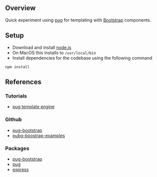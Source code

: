 ## Overview

Quick experiment using [pug]() for templating with 
[Bootstrap]() components.


## Setup

* Download and install [node.js](https://nodejs.org/en/download/)
* On MacOS this installs to `/usr/local/bin`
* Install dependencies for the codebase using the following command

```
npm install
```



## References

### Tutorials

* [pug template engine](https://codeburst.io/getting-started-with-pug-template-engine-e49cfa291e33)

### Github

* [pug-bootstrap](https://github.com/mike-goodwin/pug-bootstrap)
* [pubg-boostrap-examples](https://github.com/timReynolds/pug-bootstrap-examples)

### Packages

* [pug-bootstrap](https://www.npmjs.com/package/pug-bootstrap)
* [pug](https://www.npmjs.com/package/pug)
* [express](https://www.npmjs.com/package/express)

